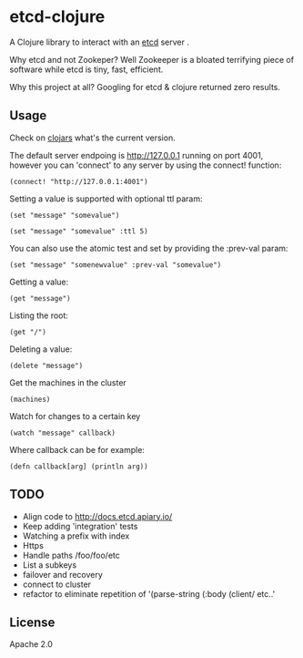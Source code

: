 # etcd-clojure

A Clojure library to interact with an [etcd](https://github.com/coreos/etcd) server .

Why etcd and not Zookeper? Well Zookeeper is a bloated terrifying piece of software while etcd is tiny, fast, efficient.

Why this project at all? Googling for etcd & clojure returned zero results.

## Usage

Check on [clojars](https://clojars.org/etcd-clojure) what's the current version.

The default server endpoing is http://127.0.0.1 running on port 4001, however you can 'connect' to any server by using the connect! function:

	(connect! "http://127.0.0.1:4001")

Setting a value is supported with optional ttl param:

	(set "message" "somevalue")

	(set "message" "somevalue" :ttl 5)

You can also use the atomic test and set by providing the :prev-val param:

	(set "message" "somenewvalue" :prev-val "somevalue")

Getting a value:

	(get "message")

Listing the root:

	(get "/")

Deleting a value:

	(delete "message")

Get the machines in the cluster

	(machines)

Watch for changes to a certain key

	(watch "message" callback)

Where callback can be for example:

	(defn callback[arg] (println arg))

## TODO

- Align code to http://docs.etcd.apiary.io/
- Keep adding 'integration' tests
- Watching a prefix with index
- Https
- Handle paths /foo/foo/etc
- List a subkeys
- failover and recovery
- connect to cluster
- refactor to eliminate repetition of '(parse-string (:body (client/ etc..'

## License

Apache 2.0
